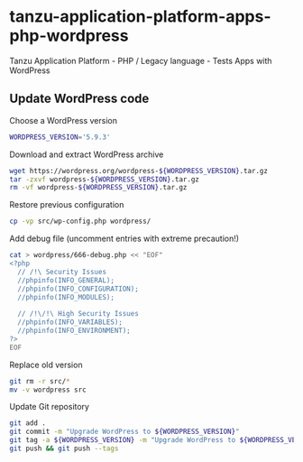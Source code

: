 # tanzu-application-platform-apps-php-wordpress
Tanzu Application Platform - PHP / Legacy language - Tests Apps with WordPress

## Update WordPress code
Choose a WordPress version
```bash
WORDPRESS_VERSION='5.9.3'
```

Download and extract WordPress archive
```bash
wget https://wordpress.org/wordpress-${WORDPRESS_VERSION}.tar.gz
tar -zxvf wordpress-${WORDPRESS_VERSION}.tar.gz
rm -vf wordpress-${WORDPRESS_VERSION}.tar.gz
```

Restore previous configuration
```bash
cp -vp src/wp-config.php wordpress/
```

Add debug file (uncomment entries with extreme precaution!)
```bash
cat > wordpress/666-debug.php << "EOF"
<?php
  // /!\ Security Issues
  //phpinfo(INFO_GENERAL);
  //phpinfo(INFO_CONFIGURATION);
  //phpinfo(INFO_MODULES);
  
  // /!\/!\ High Security Issues
  //phpinfo(INFO_VARIABLES);
  //phpinfo(INFO_ENVIRONMENT);
?>
EOF
```

Replace old version
```bash
git rm -r src/*
mv -v wordpress src
 ```
 
Update Git repository
```bash
git add .
git commit -m "Upgrade WordPress to ${WORDPRESS_VERSION}"
git tag -a ${WORDPRESS_VERSION} -m "Upgrade WordPress to ${WORDPRESS_VERSION}"
git push && git push --tags
```
